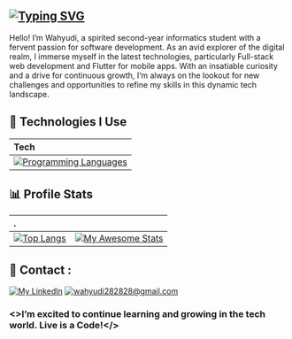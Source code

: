 ## [![Typing SVG](https://readme-typing-svg.demolab.com?font=Poppins&weight=700&size=35&pause=2000&color=F0DB4F&width=700&height=60&lines=%F0%9F%91%8B+Hi+There%2C+I'm+wahyudi.;I'm+an+Informatic+Student.+%F0%9F%8E%93;I'm+a+Full-Stack+Developer.+%F0%9F%8C%90;I'm+a+Flutter+Development+Enthusiast.+%F0%9F%AA%B6)](https://git.io/typing-svg)

Hello! I’m Wahyudi, a spirited second-year informatics student with a fervent passion for software development. As an avid explorer of the digital realm, I immerse myself in the latest technologies, particularly Full-stack web development and Flutter for mobile apps. With an insatiable curiosity and a drive for continuous growth, I’m always on the lookout for new challenges and opportunities to refine my skills in this dynamic tech landscape.

## 🚀 Technologies I Use
| Tech |
| :-------- |
| [![Programming Languages](https://skillicons.dev/icons?i=html,css,js,php,dart,python,flutter,expressjs,mongodb,mysql,nodejs,jquery,postman,npm,git,bootstrap,vscode)](https://skillicons.dev) |

## 📊 Profile Stats
| . |            |
| :-------- | :--------- |
| [![Top Langs](https://github-readme-stats.vercel.app/api/top-langs/?username=mwahyudihd&layout=donut&border_color=48ff00&title_color=48ff00&text_color=48ff00&theme=transparent)](https://github.com/mwahyudihd/) | [![My Awesome Stats](https://awesome-github-stats.azurewebsites.net/user-stats/mwahyudihd?cardType=github&theme=dark&preferLogin=false)](https://github.com/mwahyudihd) |
 


<!--
**mwahyudihd/mwahyudihd** is a ✨ _special_ ✨ repository because its `README.md` (this file) appears on your GitHub profile.

Here are some ideas to get you started:

- 🔭 I’m currently working on ...
- 🌱 I’m currently learning ...
- 👯 I’m looking to collaborate on ...
- 🤔 I’m looking for help with ...
- 💬 Ask me about ...
- 📫 How to reach me: ...
- 😄 Pronouns: ...
- ⚡ Fun fact: ...
-->
## 📮 Contact :
[![My LinkedIn](https://img.shields.io/badge/LinkedIn-0077B5?style=for-the-badge&logo=linkedin&logoColor=white)](https://www.linkedin.com/in/muhammad-wahyudi-hidayatullah/) [![wahyudi282828@gmail.com](https://img.shields.io/badge/Gmail-D14836?style=for-the-badge&logo=gmail&logoColor=white)](mailto:wahyudi282828@gmail.com)

### <>I’m excited to continue learning and growing in the tech world. Live is a Code!</>

